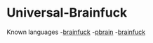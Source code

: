 # Universal-Brainfuck
Known languages
-[brainfuck](https://esolangs.org/wiki/Brainfuck)
-[pbrain](https://esolangs.org/wiki/Pbrain)
-[brainfuck](https://esolangs.org/wiki/Ook!) 
